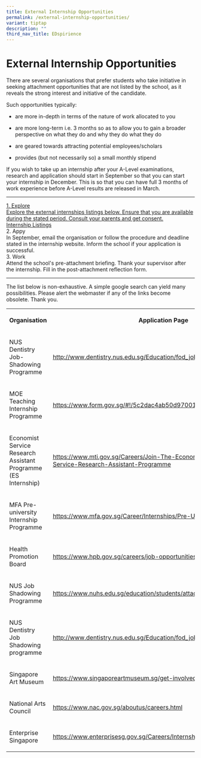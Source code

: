 ```yaml
---
title: External Internship Opportunities
permalink: /external-internship-opportunities/
variant: tiptap
description: ""
third_nav_title: EDspirience
---
```

<h1>External Internship Opportunities</h1>
<p>There are several organisations that prefer students who take initiative
in seeking attachment opportunities that are not listed by the school,
as it reveals the strong interest and initiative of the candidate.&nbsp;</p>
<p>Such opportunities typically:</p>
<ul>
<li>
<p>are more in-depth in terms of the nature of work allocated to you</p>
</li>
<li>
<p>are more long-term i.e. 3 months so as to allow you to gain a broader
perspective on what they do and why they do what they do</p>
</li>
<li>
<p>are geared towards attracting potential employees/scholars</p>
</li>
<li>
<p>provides (but not necessarily so) a small monthly stipend&nbsp;</p>
</li>
</ul>
<p>If you wish to take up&nbsp;an internship after your A-Level examinations,
research and application should start in September so that you can start
your internship in December. This is so that you can have full 3 months
of work experience before A-Level results are released in March.&nbsp;</p>
<hr>
<p></p>
<div class="isomer-card-grid"><a rel="noopener noreferrer nofollow" href="https://ecg.nanyangjc.moe.edu.sg/nyjc-attachment-opportunities/" class="isomer-card"><div class="isomer-card-body"><div class="isomer-card-title">1. Explore</div><div class="isomer-card-description">Explore the external internships listings below. Ensure that you are available during the stated period. Consult your parents and get consent.</div><div class="isomer-card-link">Internship Listings</div></div></a>
<div class="isomer-card">
<div class="isomer-card-body">
<div class="isomer-card-title">2. Appy</div>
<div class="isomer-card-description">In September, email the organisation or follow the procedure and deadline
stated in the internship website. Inform the school if your application
is successful.</div>
</div>
</div>
<div class="isomer-card">
<div class="isomer-card-body">
<div class="isomer-card-title">3. Work</div>
<div class="isomer-card-description">Attend the school's pre-attachment briefing. Thank your supervisor after
the internship. Fill in the post-attachment reflection form.</div>
</div>
</div>
</div>
<hr>
<p>The list below is non-exhaustive. A simple google search can yield many
possibilities. Please alert the webmaster if any of the links become obsolete.
Thank you.</p>
<table style="minWidth: 50px">
<colgroup>
<col>
<col>
</colgroup>
<tbody>
<tr>
<th rowspan="1" colspan="1">
<p>Organisation</p>
</th>
<th rowspan="1" colspan="1">
<p>Application Page</p>
</th>
</tr>
<tr>
<td rowspan="1" colspan="1">
<p>NUS Dentistry Job-Shadowing Programme</p>
</td>
<td rowspan="1" colspan="1">
<p><a href="http://www.dentistry.nus.edu.sg/Education/fod_jobshadowing.html" class="AxaXxM" rel="noopener" target="_blank">http://www.dentistry.nus.edu.sg/Education/fod_jobshadowing.html</a>
</p>
</td>
</tr>
<tr>
<td rowspan="1" colspan="1">
<p>MOE Teaching Internship Programme</p>
</td>
<td rowspan="1" colspan="1">
<p><a href="https://www.form.gov.sg/#!/5c2dac4ab50d9700107f26eb" class="AxaXxM" rel="noopener" target="_blank">https://www.form.gov.sg/#!/5c2dac4ab50d9700107f26eb</a>
</p>
</td>
</tr>
<tr>
<td rowspan="1" colspan="1">
<p>Economist Service Research Assistant Programme (ES Internship)</p>
</td>
<td rowspan="1" colspan="1">
<p><a href="https://www.mti.gov.sg/Careers/Join-The-Economist-Service/Economist-Service-Research-Assistant-Programme" class="AxaXxM" rel="noopener" target="_blank">https://www.mti.gov.sg/Careers/Join-The-Economist-Service/Economist-Service-Research-Assistant-Programme</a>
</p>
</td>
</tr>
<tr>
<td rowspan="1" colspan="1">
<p>MFA Pre-university Internship Programme</p>
</td>
<td rowspan="1" colspan="1">
<p><a href="https://www.mfa.gov.sg/Career/Internships/Pre-University" class="AxaXxM" rel="noopener" target="_blank">https://www.mfa.gov.sg/Career/Internships/Pre-University</a>
</p>
</td>
</tr>
<tr>
<td rowspan="1" colspan="1">
<p>Health Promotion Board</p>
</td>
<td rowspan="1" colspan="1">
<p><a href="https://www.hpb.gov.sg/careers/job-opportunities/internship-programmes" class="AxaXxM" rel="noopener" target="_blank">https://www.hpb.gov.sg/careers/job-opportunities/internship-programmes</a>
</p>
</td>
</tr>
<tr>
<td rowspan="1" colspan="1">
<p>NUS Job Shadowing Programme</p>
</td>
<td rowspan="1" colspan="1">
<p><a href="https://www.nuhs.edu.sg/education/students/attachments/Pages/default.aspx" class="AxaXxM" rel="noopener" target="_blank">https://www.nuhs.edu.sg/education/students/attachments/Pages/default.aspx</a>
</p>
</td>
</tr>
<tr>
<td rowspan="1" colspan="1">
<p>NUS Dentistry Job Shadowing programme</p>
</td>
<td rowspan="1" colspan="1">
<p><a href="http://www.dentistry.nus.edu.sg/Education/fod_jobshadowing.html" class="AxaXxM" rel="noopener" target="_blank">http://www.dentistry.nus.edu.sg/Education/fod_jobshadowing.html</a>
</p>
</td>
</tr>
<tr>
<td rowspan="1" colspan="1">
<p>Singapore Art Museum</p>
</td>
<td rowspan="1" colspan="1">
<p><a href="https://www.singaporeartmuseum.sg/get-involved" class="AxaXxM" rel="noopener" target="_blank">https://www.singaporeartmuseum.sg/get-involved</a>
</p>
</td>
</tr>
<tr>
<td rowspan="1" colspan="1">
<p>National Arts Council</p>
</td>
<td rowspan="1" colspan="1">
<p><a href="https://www.nac.gov.sg/aboutus/careers.html" class="AxaXxM" rel="noopener" target="_blank">https://www.nac.gov.sg/aboutus/careers.html</a>
</p>
</td>
</tr>
<tr>
<td rowspan="1" colspan="1">
<p>Enterprise Singapore</p>
</td>
<td rowspan="1" colspan="1">
<p><a href="https://www.enterprisesg.gov.sg/Careers/Internships" class="AxaXxM" rel="noopener" target="_blank">https://www.enterprisesg.gov.sg/Careers/Internships</a>
</p>
</td>
</tr>
</tbody>
</table>
<p></p>